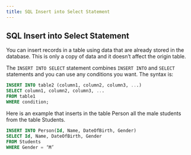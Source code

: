 ```yaml
---
title: SQL Insert into Select Statement
---
```

## SQL Insert into Select Statement

You can insert records in a table using data that are already stored in the database. This is only a copy of data and it doesn’t affect the origin table. 

The `INSERT INTO SELECT` statement combines `INSERT INTO` and `SELECT` statements and you can use any conditions you want. The syntax is:

```sql
INSERT INTO table2 (column1, column2, column3, ...)
SELECT column1, column2, column3, ...
FROM table1
WHERE condition;
```

Here is an example that inserts in the table Person all the male students from the table Students.

```sql
INSERT INTO Person(Id, Name, DateOfBirth, Gender)
SELECT Id, Name, DateOfBirth, Gender
FROM Students
WHERE Gender = ‘M’
```



